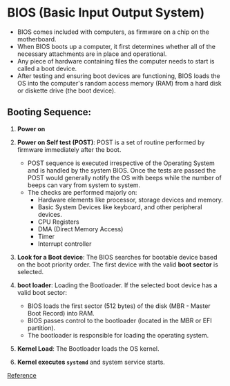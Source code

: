 # BIOS (Basic Input Output System)
- BIOS comes included with computers, as firmware on a chip on the motherboard.
- When BIOS boots up a computer, it first determines whether all of the necessary attachments are in place and operational.
- Any piece of hardware containing files the computer needs to start is called a boot device.
- After testing and ensuring boot devices are functioning, BIOS loads the OS into the computer's random access memory (RAM) from a hard disk or diskette drive (the boot device).

## Booting Sequence:
1. **Power on**
2. **Power on Self test (POST)**: POST is a set of routine performed by firmware immediately after the boot.
    - POST sequence is executed irrespective of the Operating System and is handled by the system BIOS. Once the tests are passed the POST would generally notify the OS with beeps while the number of beeps can vary from system to system.
    - The checks are performed majorly on:
        - Hardware elements like processor, storage devices and memory.
        - Basic System Devices like keyboard, and other peripheral devices.
        - CPU Registers
        - DMA (Direct Memory Access)
        - Timer
        - Interrupt controller
3. **Look for a Boot device**: The BIOS searches for bootable device based on the boot priority order. The first device with the valid **boot sector** is selected.
4. **boot loader**: Loading the Bootloader. If the selected boot device has a valid boot sector:
    - BIOS loads the first sector (512 bytes) of the disk (MBR - Master Boot Record) into RAM.
    - BIOS passes control to the bootloader (located in the MBR or EFI partition).
    - The bootloader is responsible for loading the operating system.
5. **Kernel Load**: The Bootloader loads the OS kernel.

6. **Kernel executes `systemd`** and system service starts.

[Reference](https://youtu.be/XpFsMB6FoOs?si=bQVk4iPIz2Kyo3cW)
